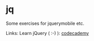 jq
==

Some exercises for jquerymobile etc.

Links: Learn jQuery ( :-) ): [codecademy](http://www.codecademy.com/tracks/jquery)

